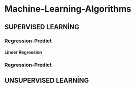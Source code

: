 # Machine-Learning-Algorithms
## SUPERVISED LEARNİNG
### Regression-Predict
#### Lineer Regression
### Regression-Predict

## UNSUPERVISED LEARNİNG
